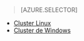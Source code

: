 > [AZURE.SELECTOR]
- [Cluster Linux](../articles/hdinsight/hdinsight-use-oozie-linux-mac.md)
- [Cluster de Windows](../articles/hdinsight/hdinsight-use-oozie.md)
